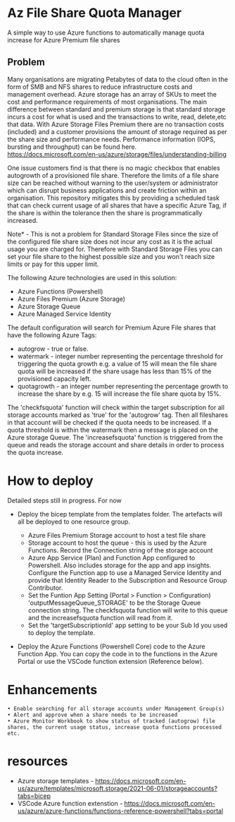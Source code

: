 # Az File Share Quota Manager

A simple way to use Azure functions to automatically manage quota increase for Azure Premium file shares

## Problem

Many organisations are migrating Petabytes of data to the cloud often in the form of SMB and NFS shares to reduce infrastructure costs and management overhead. Azure storage has an array of SKUs to meet the cost and performance requirements of most organisations. The main difference between standard and premium storage is that standard storage incurs a cost for what is used and the transactions to write, read, delete,etc that data. With Azure Storage Files Premium there are no transaction costs (included) and a customer provisions the amount of storage required as per the share size and performance needs. Performance information (IOPS, bursting and throughput) can be found here.
https://docs.microsoft.com/en-us/azure/storage/files/understanding-billing

One issue customers find is that there is no magic checkbox that enables autogrowth of a provisioned file share. Therefore the limits of a file share size can be reached without warning to the user/system or administrator which can disrupt business applications and create friction within an organisation. This repository mitigates this by providing a scheduled task that can check current usage of all shares that have a specific Azure Tag, if the share is within the tolerance then the share is programmatically increased.

Note\* - This is not a problem for Standard Storage Files since the size of the configured file share size does not incur any cost as it is the actual usage you are charged for. Therefore with Standard Storage Files you can set your file share to the highest possible size and you won't reach size limits or pay for this upper limit.

The following Azure technologies are used in this solution:

- Azure Functions (Powershell)
- Azure Files Premium (Azure Storage)
- Azure Storage Queue
- Azure Managed Service Identity

The default configuration will search for Premium Azure File shares that have the following Azure Tags:

- autogrow - true or false.
- watermark - integer number representing the percentage threshold for triggering the quota growth e.g. a value of 15 will mean the file share quota will be increased if the share usage has less than 15% of the provisioned capacity left.
- quotagrowth - an integer number representing the percentage growth to increase the share by e.g. 15 will increase the file share quota by 15%.

The 'checkfsquota' function will check within the target subscription for all storage accounts marked as 'true' for the 'autogrow' tag. Then all fileshares in that account will be checked if the quota needs to be increased. If a quota threshold is within the watermark then a message is placed on the Azure storage Queue. The 'increasefsquota' function is triggered from the queue and reads the storage account and share details in order to process the quota increase.

# How to deploy

Detailed steps still in progress. For now

- Deploy the bicep template from the templates folder. The artefacts will all be deployed to one resource group.

  - Azure Files Premium Storage account to host a test file share
  - Storage account to host the queue - this is used by the Azure Functions. Record the Connection string of the storage account
  - Azure App Service (Plan) and Function App configured to Powershell. Also includes storage for the app and app insights. Configure the Function app to use a Managed Service Identity and provide that Identity Reader to the Subscription and Resource Group Contributor.
  - Set the Funtion App Setting (Portal > Function > Configuration) 'outputMessageQueue_STORAGE' to be the Storage Queue connection string. The checkfsquota function will write to this queue and the increasefsquota function will read from it.
  - Set the 'targetSubscriptionId' app setting to be your Sub Id you used to deploy the template.

- Deploy the Azure Functions (Powershell Core) code to the Azure Function App. You can copy the code in to the functions in the Azure Portal or use the VSCode function extension (Reference below).

# Enhancements

    • Enable searching for all storage accounts under Management Group(s)
    • Alert and approve when a share needs to be increased
    • Azure Monitor Workbook to show status of tracked (autogrow) file shares, the current usage status, increase quota functions processed etc.

# resources

- Azure storage templates - https://docs.microsoft.com/en-us/azure/templates/microsoft.storage/2021-06-01/storageaccounts?tabs=bicep
- VSCode Azure function extenstion - https://docs.microsoft.com/en-us/azure/azure-functions/functions-reference-powershell?tabs=portal
